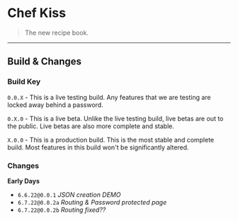 # Chef Kiss
> The new recipe book.
---
## Build & Changes

### Build Key
```0.0.X``` - This is a live testing build. Any features that we are testing are locked away behind a password. 

```0.X.0``` - This is a live beta. Unlike the live testing build, live betas are out to the public. Live betas are also more complete and stable.

```X.0.0``` - This is a production build. This is the most stable and complete build. Most features in this build won't be significantly altered.

### Changes
**Early Days**

- ```6.6.22@0.0.1``` *JSON creation DEMO*
- ```6.7.22@0.0.2a``` *Routing & Password protected page*
- ```6.7.22@0.0.2b``` *Routing fixed??*
